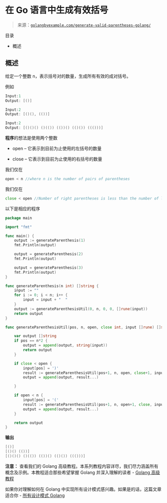 <!--yml

分类：未分类

日期：2024-10-13 06:42:44

-->

# 在 Go 语言中生成有效括号

> 来源：[`golangbyexample.com/generate-valid-parentheses-golang/`](https://golangbyexample.com/generate-valid-parentheses-golang/)

目录

+   概述

## **概述**

给定一个整数 n，表示括号对的数量，生成所有有效的成对括号。

例如

```go
Input:1
Output: [()]

Input:2
Output: [()(), (())]

Input:2
Output: [()()() ()(()) (())() (()()) ((()))]
```

**程序**的想法是使用两个整数

+   open – 它表示到目前为止使用的左括号的数量

+   close – 它表示到目前为止使用的右括号的数量

我们仅在

```go
open < n //where n is the number of pairs of parentheses
```

我们仅在

```go
close < open //Number of right parentheses is less than the number of left parentheses
```

以下是相应的程序

```go
package main

import "fmt"

func main() {
	output := generateParenthesis(1)
	fmt.Println(output)

	output = generateParenthesis(2)
	fmt.Println(output)

	output = generateParenthesis(3)
	fmt.Println(output)
}

func generateParenthesis(n int) []string {
	input := ""
	for i := 0; i < n; i++ {
		input = input + "  "
	}
	output := generateParenthesisUtil(0, n, 0, 0, []rune(input))
	return output
}

func generateParenthesisUtil(pos, n, open, close int, input []rune) []string {

	var output []string
	if pos == n*2 {
		output = append(output, string(input))
		return output
	}

	if close < open {
		input[pos] = ')'
		result := generateParenthesisUtil(pos+1, n, open, close+1, input)
		output = append(output, result...)

	}

	if open < n {
		input[pos] = '('
		result := generateParenthesisUtil(pos+1, n, open+1, close, input)
		output = append(output, result...)
	}

	return output
}
```

**输出**

```go
[()]
[()() (())]
[()()() ()(()) (())() (()()) ((()))]
```

**注意：** 查看我们的 Golang 高级教程。本系列教程内容详尽，我们尽力涵盖所有概念及示例。本教程适合那些希望掌握 Golang 并深入理解的读者 - [Golang 高级教程](https://golangbyexample.com/golang-comprehensive-tutorial/)

如果你对理解如何在 Golang 中实现所有设计模式感兴趣。如果是的话，这篇文章适合你 - [所有设计模式 Golang](https://golangbyexample.com/all-design-patterns-golang/)


